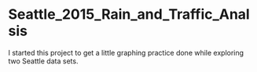 # Seattle_2015_Rain_and_Traffic_Analsis
I started this project to get a little graphing practice done while exploring two Seattle data sets. 

